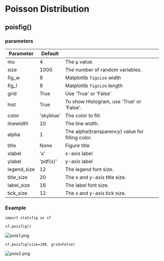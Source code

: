 # Poisson Distribution

## poisfig()

### parameters    

| Parameter   | Default   |                                                  |
| ----------- | --------- | ------------------------------------------------ |
| mu          | 4         | The μ value.                                     |
| size        | 1000      | The number of random variables.                  |
| fig_w       | 8         | Matplotlib `figsize` width                       |
| fig_l       | 8         | Matplotlib `figsize` length                      |
| grid        | True      | Use 'True' or 'False'                            |
| hist        | True      | To show Histogram, use 'True' or 'False'.        |
| color       | 'skyblue' | The color to fill.                               |
| linewidth   | 10        | The line width.                                  |
| alpha       | 1         | The alpha(transparency) value for filling color. |
| title       | None      | Figure title                                     |
| xlabel      | 'x'       | x-axis label                                     |
| ylabel      | 'pdf(x)'  | y-axis label                                     |
| legend_size | 12        | The legend font size.                            |
| title_size  | 20        | The x and y-axis title size.                     |
| label_size  | 16        | The label font size.                             |
| tick_size   | 12        | The x and y-axis tick size.                      |

### Example

    import statsfig as sf
    
    sf.poisfig()
![pois1.png](https://raw.githubusercontent.com/shinokada/statsfig/master/image/pois1.png)



```
sf.poisfig(size=100, grid=False)
```

![pois2.png](https://raw.githubusercontent.com/shinokada/statsfig/master/image/pois2.png)